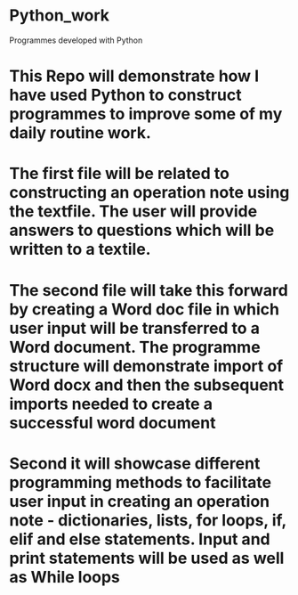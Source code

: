 # Python_work
Programmes developed with Python 
# This Repo will demonstrate how I have used Python to construct programmes to improve some of my daily routine work.
# The first file will be related  to   constructing an operation note using the textfile. The user will provide answers to questions which will be written to a textile.
# The second file will take this forward by creating a Word doc file in which user input will be transferred to a Word document. The programme structure will demonstrate import of Word docx and then the subsequent imports needed to create a successful word document
# Second it will showcase different programming methods to facilitate user input in creating an operation note - dictionaries, lists, for loops, if, elif and else statements. Input and print statements will be used as well as While loops

